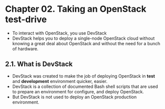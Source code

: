 # Chapter 02. Taking an OpenStack test-drive
* To interact with OpenStack, you use DevStack
* DevStack helps you to deploy a single-node OpenStack cloud without knowing a great deal about OpenStack and without the need for a bunch of hardware.


## 2.1. What is DevStack
* DevStack was created to make the job of deploying OpenStack in **test** and **development** environment quicker, easier.
* DevStack is a collection of documented Bash shell scripts that are used to prepare an environment for configure, and deploy OpenStack.
* But DevStack is not used to deploy an OpenStack production environment.

